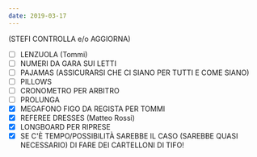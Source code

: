 ```yaml
---
date: 2019-03-17
---
```

(STEFI CONTROLLA e/o AGGIORNA)

- [ ] LENZUOLA (Tommi)
 - [ ] NUMERI DA GARA SUI LETTI
 - [ ] PAJAMAS (ASSICURARSI CHE CI SIANO PER TUTTI E COME SIANO)
 - [ ] PILLOWS
 - [ ] CRONOMETRO PER ARBITRO
 - [ ] PROLUNGA
 - [X] MEGAFONO FIGO DA REGISTA PER TOMMI
 - [X] REFEREE DRESSES (Matteo Rossi)
 - [X] LONGBOARD PER RIPRESE
 - [X] SE C'È TEMPO/POSSIBILITÀ SAREBBE IL CASO (SAREBBE QUASI NECESSARIO) DI FARE DEI CARTELLONI DI TIFO!
